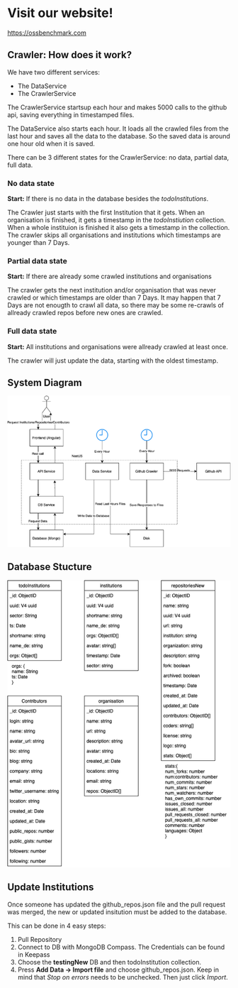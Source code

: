 # Visit our website!

https://ossbenchmark.com

## Crawler: How does it work?

We have two different services:
- The DataService
- The CrawlerService

The CrawlerService startsup each hour and makes 5000 calls to the github api, saving everything in timestamped files.

The DataService also starts each hour. It loads all the crawled files from the last hour and saves all the data to the database. So the saved data is around one hour old when it is saved.

There can be 3 different states for the CrawlerService: no data, partial data, full data.

### No data state

**Start:** If there is no data in the database besides the *todoInstitutions*.

The Crawler just starts with the first Institution that it gets. When an organisation is finished, it gets a timestamp in the *todoInstiution* collection. When a whole instituion is finished it also gets a timestamp in the collection. 
The crawler skips all organisations and institutions which timestamps are younger than 7 Days.

### Partial data state

**Start:** If there are already some crawled institutions and organisations

The crawler gets the next institution and/or organisation that was never crawled or which timestamps are older than 7 Days.
It may happen that 7 Days are not enougth to crawl all data, so there may be some re-crawls of allready crawled repos before new ones are crawled.

### Full data state

**Start:** All institutions and organisations were allready crawled at least once.

The crawler will just update the data, starting with the oldest timestamp.


## System Diagram

![System Diagram](/assets/images/SystemDiagram.png)

## Database Stucture

![System Diagram](/assets/images/DBStructure.png)

## Update Institutions

Once someone has updated the github_repos.json file and the pull request was merged, the new or updated insitution must be added to the database.

This can be done in 4 easy steps:

1. Pull Repository
2. Connect to DB with MongoDB Compass. The Credentials can be found in Keepass
3. Choose the **testingNew** DB and then todoInstitution collection.
4. Press **Add Data -> Import file** and choose github_repos.json. Keep in mind that *Stop on errors* needs to be unchecked. Then just click *Import*.